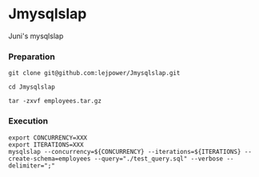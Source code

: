 # Jmysqlslap
Juni's mysqlslap

### Preparation
```
git clone git@github.com:lejpower/Jmysqlslap.git

cd Jmysqlslap

tar -zxvf employees.tar.gz
```

### Execution
```
export CONCURRENCY=XXX
export ITERATIONS=XXX
mysqlslap --concurrency=${CONCURRENCY} --iterations=${ITERATIONS} --create-schema=employees --query="./test_query.sql" --verbose --delimiter=";"
```
